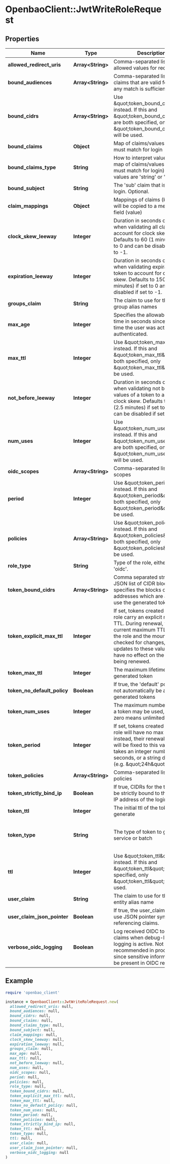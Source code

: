 # OpenbaoClient::JwtWriteRoleRequest

## Properties

| Name | Type | Description | Notes |
| ---- | ---- | ----------- | ----- |
| **allowed_redirect_uris** | **Array&lt;String&gt;** | Comma-separated list of allowed values for redirect_uri | [optional] |
| **bound_audiences** | **Array&lt;String&gt;** | Comma-separated list of &#39;aud&#39; claims that are valid for login; any match is sufficient | [optional] |
| **bound_cidrs** | **Array&lt;String&gt;** | Use \&quot;token_bound_cidrs\&quot; instead. If this and \&quot;token_bound_cidrs\&quot; are both specified, only \&quot;token_bound_cidrs\&quot; will be used. | [optional] |
| **bound_claims** | **Object** | Map of claims/values which must match for login | [optional] |
| **bound_claims_type** | **String** | How to interpret values in the map of claims/values (which must match for login): allowed values are &#39;string&#39; or &#39;glob&#39; | [optional][default to &#39;string&#39;] |
| **bound_subject** | **String** | The &#39;sub&#39; claim that is valid for login. Optional. | [optional] |
| **claim_mappings** | **Object** | Mappings of claims (key) that will be copied to a metadata field (value) | [optional] |
| **clock_skew_leeway** | **Integer** | Duration in seconds of leeway when validating all claims to account for clock skew. Defaults to 60 (1 minute) if set to 0 and can be disabled if set to -1. | [optional] |
| **expiration_leeway** | **Integer** | Duration in seconds of leeway when validating expiration of a token to account for clock skew. Defaults to 150 (2.5 minutes) if set to 0 and can be disabled if set to -1. | [optional][default to 150] |
| **groups_claim** | **String** | The claim to use for the Identity group alias names | [optional] |
| **max_age** | **Integer** | Specifies the allowable elapsed time in seconds since the last time the user was actively authenticated. | [optional] |
| **max_ttl** | **Integer** | Use \&quot;token_max_ttl\&quot; instead. If this and \&quot;token_max_ttl\&quot; are both specified, only \&quot;token_max_ttl\&quot; will be used. | [optional] |
| **not_before_leeway** | **Integer** | Duration in seconds of leeway when validating not before values of a token to account for clock skew. Defaults to 150 (2.5 minutes) if set to 0 and can be disabled if set to -1. | [optional][default to 150] |
| **num_uses** | **Integer** | Use \&quot;token_num_uses\&quot; instead. If this and \&quot;token_num_uses\&quot; are both specified, only \&quot;token_num_uses\&quot; will be used. | [optional] |
| **oidc_scopes** | **Array&lt;String&gt;** | Comma-separated list of OIDC scopes | [optional] |
| **period** | **Integer** | Use \&quot;token_period\&quot; instead. If this and \&quot;token_period\&quot; are both specified, only \&quot;token_period\&quot; will be used. | [optional] |
| **policies** | **Array&lt;String&gt;** | Use \&quot;token_policies\&quot; instead. If this and \&quot;token_policies\&quot; are both specified, only \&quot;token_policies\&quot; will be used. | [optional] |
| **role_type** | **String** | Type of the role, either &#39;jwt&#39; or &#39;oidc&#39;. | [optional] |
| **token_bound_cidrs** | **Array&lt;String&gt;** | Comma separated string or JSON list of CIDR blocks. If set, specifies the blocks of IP addresses which are allowed to use the generated token. | [optional] |
| **token_explicit_max_ttl** | **Integer** | If set, tokens created via this role carry an explicit maximum TTL. During renewal, the current maximum TTL values of the role and the mount are not checked for changes, and any updates to these values will have no effect on the token being renewed. | [optional] |
| **token_max_ttl** | **Integer** | The maximum lifetime of the generated token | [optional] |
| **token_no_default_policy** | **Boolean** | If true, the &#39;default&#39; policy will not automatically be added to generated tokens | [optional] |
| **token_num_uses** | **Integer** | The maximum number of times a token may be used, a value of zero means unlimited | [optional] |
| **token_period** | **Integer** | If set, tokens created via this role will have no max lifetime; instead, their renewal period will be fixed to this value. This takes an integer number of seconds, or a string duration (e.g. \&quot;24h\&quot;). | [optional] |
| **token_policies** | **Array&lt;String&gt;** | Comma-separated list of policies | [optional] |
| **token_strictly_bind_ip** | **Boolean** | If true, CIDRs for the token will be strictly bound to the source IP address of the login request | [optional] |
| **token_ttl** | **Integer** | The initial ttl of the token to generate | [optional] |
| **token_type** | **String** | The type of token to generate, service or batch | [optional][default to &#39;default-service&#39;] |
| **ttl** | **Integer** | Use \&quot;token_ttl\&quot; instead. If this and \&quot;token_ttl\&quot; are both specified, only \&quot;token_ttl\&quot; will be used. | [optional] |
| **user_claim** | **String** | The claim to use for the Identity entity alias name | [optional] |
| **user_claim_json_pointer** | **Boolean** | If true, the user_claim value will use JSON pointer syntax for referencing claims. | [optional] |
| **verbose_oidc_logging** | **Boolean** | Log received OIDC tokens and claims when debug-level logging is active. Not recommended in production since sensitive information may be present in OIDC responses. | [optional] |

## Example

```ruby
require 'openbao_client'

instance = OpenbaoClient::JwtWriteRoleRequest.new(
  allowed_redirect_uris: null,
  bound_audiences: null,
  bound_cidrs: null,
  bound_claims: null,
  bound_claims_type: null,
  bound_subject: null,
  claim_mappings: null,
  clock_skew_leeway: null,
  expiration_leeway: null,
  groups_claim: null,
  max_age: null,
  max_ttl: null,
  not_before_leeway: null,
  num_uses: null,
  oidc_scopes: null,
  period: null,
  policies: null,
  role_type: null,
  token_bound_cidrs: null,
  token_explicit_max_ttl: null,
  token_max_ttl: null,
  token_no_default_policy: null,
  token_num_uses: null,
  token_period: null,
  token_policies: null,
  token_strictly_bind_ip: null,
  token_ttl: null,
  token_type: null,
  ttl: null,
  user_claim: null,
  user_claim_json_pointer: null,
  verbose_oidc_logging: null
)
```

